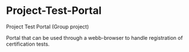 # Project-Test-Portal
Project Test Portal (Group project)

Portal that can be used through a webb-browser to handle registration of certification tests.
